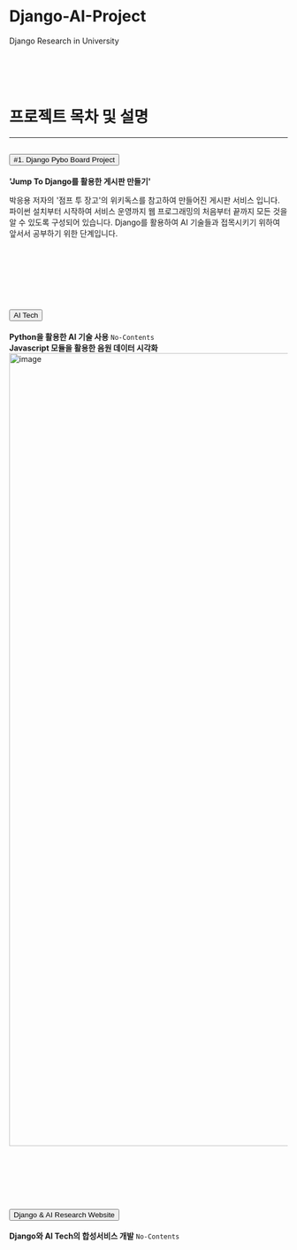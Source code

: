 # Django-AI-Project
Django Research in University
<br>
<br>
<br>
<br>
<br>

# 프로젝트 목차 및 설명 
<hr>


<!DOCTYPE html>
<html lang="ko">
<head>
    <meta charset="UTF-8">
    <meta name="viewport"
          content="width=device-width, user-scalable=no, initial-scale=1.0, maximum-scale=1.0, minimum-scale=1.0">
    <meta http-equiv="X-UA-Compatible" content="ie=edge">
    <!-- BootStrap CSS -->
    <link href="https://cdn.jsdelivr.net/npm/bootstrap@5.3.0-alpha3/dist/css/bootstrap.min.css" rel="stylesheet" integrity="sha384-KK94CHFLLe+nY2dmCWGMq91rCGa5gtU4mk92HdvYe+M/SXH301p5ILy+dN9+nJOZ" crossorigin="anonymous">
</head>
<body>
  <div class="container my-3">
    <div class="accordion" id="accordionExample">
        <div class="accordion-item">
          <h2 class="accordion-header">
            <button class="accordion-button" type="button" data-bs-toggle="collapse" data-bs-target="#collapseOne" aria-expanded="true" aria-controls="collapseOne">
              #1. Django Pybo Board Project
            </button>
          </h2>
          <div id="collapseOne" class="accordion-collapse collapse show" data-bs-parent="#accordionExample">
            <div class="accordion-body">
              <strong>'Jump To Django를 활용한 게시판 만들기'</strong>
              <p>박응용 저자의 '점프 투 장고'의 위키독스를 참고하여 만들어진 게시판 서비스 입니다.
                파이썬 설치부터 시작하여 서비스 운영까지 웹 프로그래밍의 처음부터 끝까지 모든 것을 알 수 있도록 구성되어 있습니다.
                Django를 활용하여 AI 기술들과 접목시키기 위하여 앞서서 공부하기 위한 단계입니다.
              </p>
            </div>
          </div>
        </div>
            <br>
            <br>
            <br>
            <br>
            <br>
        <div class="accordion-item">
          <h2 class="accordion-header">
            <button class="accordion-button collapsed" type="button" data-bs-toggle="collapse" data-bs-target="#collapseTwo" aria-expanded="false" aria-controls="collapseTwo">
              AI Tech
            </button>
          </h2>
          <div id="collapseTwo" class="accordion-collapse collapse" data-bs-parent="#accordionExample">
            <div class="accordion-body">
              <strong>Python을 활용한 AI 기술 사용</strong>
              <code>No-Contents</code>
            </div>
              <div>
                  <strong>Javascript 모듈을 활용한 음원 데이터 시각화</strong>
                  <img width="1433" alt="image" src="https://github.com/P-Chanyeop/Django-AI-Project/assets/112680039/74df0719-1bde-4275-99bd-a2166a208f49">
              </div>
          </div>
        </div>
            <br>
            <br>
            <br>
            <br>
            <br>
        <div class="accordion-item">
          <h2 class="accordion-header">
            <button class="accordion-button collapsed" type="button" data-bs-toggle="collapse" data-bs-target="#collapseThree" aria-expanded="false" aria-controls="collapseThree">
              Django & AI Research Website
            </button>
          </h2>
          <div id="collapseThree" class="accordion-collapse collapse" data-bs-parent="#accordionExample">
            <div class="accordion-body">
                <strong>Django와 AI Tech의 합성서비스 개발</strong>
                <code>No-Contents</code>   
          </div>
        </div>
      </div>
  </div>
</body>

